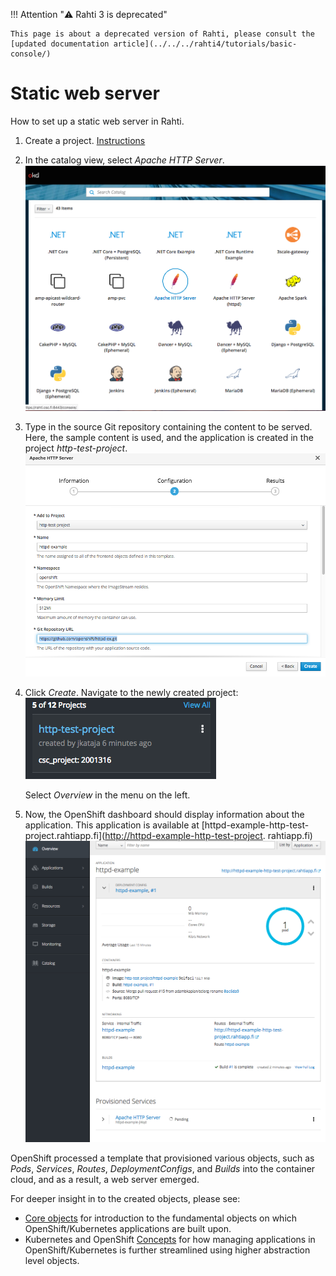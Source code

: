 <style>
.admonition-title { background-color: rgba(255, 145, 0, 0.1) !important; }
.admonition { background-color: white !important; }
</style>
!!! Attention "⚠️ Rahti 3 is deprecated"

    This page is about a deprecated version of Rahti, please consult the [updated documentation article](../../../rahti4/tutorials/basic-console/)

# Static web server

How to set up a static web server in Rahti.

1. Create a project. [Instructions](../../usage/projects_and_quota/)

2. In the catalog view, select _Apache HTTP Server_.
    ![Select-httpd](img/select-http.png)

3. Type in the source Git repository containing the content to be
    served. Here, the sample content is used, and the application
    is created in the project _http-test-project_.
    ![type-in-git](img/type-git.png)

4. Click _Create_. Navigate to the newly created
    project: ![new-project](img/click-project.png)

    Select _Overview_ in the menu on the left.

5. Now, the OpenShift dashboard should display information about the application.
    This application is available at
    [httpd-example-http-test-project.rahtiapp.fi](<http://httpd-example-http-test-project>. rahtiapp.fi)
    ![new-app-info](img/new-app-info.png)

OpenShift processed a template that provisioned
various objects, such as _Pods_, _Services_, _Routes_, _DeploymentConfigs_, and
_Builds_ into the container cloud, and as a result, a web server emerged.

For deeper insight in to the created objects, please see:

* [Core objects](elemental_tutorial.md) for introduction to the fundamental objects on
  which OpenShift/Kubernetes applications are built upon.
* Kubernetes and OpenShift [Concepts](../concepts.md) for how managing applications in
  OpenShift/Kubernetes is further streamlined using higher abstraction level objects.
